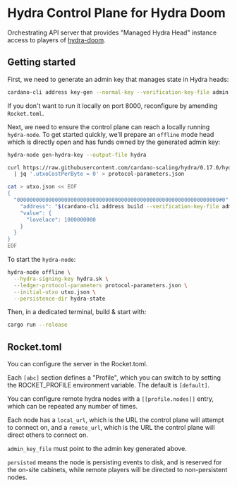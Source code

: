 # Hydra Control Plane for Hydra Doom

Orchestrating API server that provides "Managed Hydra Head" instance access to players of [hydra-doom](https://github.com/cardano-scaling/hydra-doom).

## Getting started

First, we need to generate an admin key that manages state in Hydra heads:

``` sh
cardano-cli address key-gen --normal-key --verification-key-file admin.vk --signing-key-file admin.sk
```

If you don't want to run it locally on port 8000, reconfigure by amending `Rocket.toml`.

Next, we need to ensure the control plane can reach a locally running
`hydra-node`. To get started quickly, we'll prepare an `offline` mode head which is
directly open and has funds owned by the generated admin key:

``` sh
hydra-node gen-hydra-key --output-file hydra

curl https://raw.githubusercontent.com/cardano-scaling/hydra/0.17.0/hydra-cluster/config/protocol-parameters.json \
  | jq '.utxoCostPerByte = 0' > protocol-parameters.json

cat > utxo.json << EOF
{
  "0000000000000000000000000000000000000000000000000000000000000000#0": {
    "address": "$(cardano-cli address build --verification-key-file admin.vk --testnet-magic 1)",
    "value": {
      "lovelace": 1000000000
    }
  }
}
EOF
```

To start the `hydra-node`:

``` sh
hydra-node offline \
  --hydra-signing-key hydra.sk \
  --ledger-protocol-parameters protocol-parameters.json \
  --initial-utxo utxo.json \
  --persistence-dir hydra-state
```

Then, in a dedicated terminal, build & start with:

``` sh
cargo run --release
```

## Rocket.toml

You can configure the server in the Rocket.toml.

Each `[abc]` section defines a "Profile", which you can switch to by setting the ROCKET_PROFILE environment variable. The default is `[default]`.

You can configure remote hydra nodes with a `[[profile.nodes]]` entry, which can be repeated any number of times.

Each node has a `local_url`, which is the URL the control plane will attempt to connect on, and a `remote_url`, which is the URL the control plane will direct others to connect on.

`admin_key_file` must point to the admin key generated above.

`persisted` means the node is persisting events to disk, and is reserved for the on-site cabinets, while remote players will be directed to non-persistent nodes.
